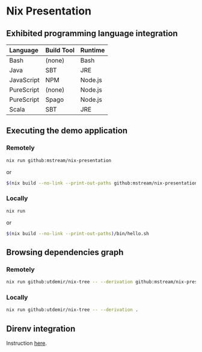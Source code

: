 # Nix Presentation

## Exhibited programming language integration

| Language | Build Tool | Runtime | 
| :--- | :--- | :--- | 
| Bash | (none) | Bash | 
| Java | SBT | JRE | 
| JavaScript | NPM | Node.js | 
| PureScript | (none) | Node.js | 
| PureScript | Spago | Node.js | 
| Scala |  SBT | JRE | 

## Executing the demo application

### Remotely

```bash
nix run github:mstream/nix-presentation
```

or

```bash
$(nix build --no-link --print-out-paths github:mstream/nix-presentation)/bin/hello.sh
```

### Locally

```bash
nix run
```

or

```bash
$(nix build --no-link --print-out-paths)/bin/hello.sh
```
## Browsing dependencies graph

### Remotely

```bash
nix run github:utdemir/nix-tree -- --derivation github:mstream/nix-presentation 
```
### Locally

```bash
nix run github:utdemir/nix-tree -- --derivation . 
```

## Direnv integration

Instruction [here](https://github.com/nix-community/nix-direnv).
